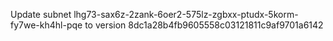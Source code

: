 Update subnet lhg73-sax6z-2zank-6oer2-575lz-zgbxx-ptudx-5korm-fy7we-kh4hl-pqe to version 8dc1a28b4fb9605558c03121811c9af9701a6142
